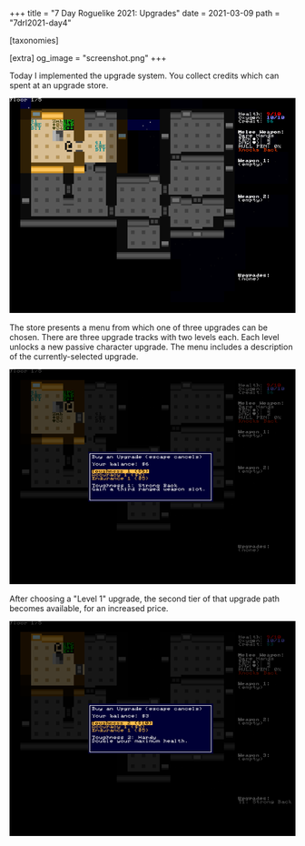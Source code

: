 +++
title = "7 Day Roguelike 2021: Upgrades"
date = 2021-03-09
path = "7drl2021-day4"

[taxonomies]

[extra]
og_image = "screenshot.png"
+++

Today I implemented the upgrade system.
You collect credits which can spent at an upgrade store.

![screenshot.png](screenshot.png)

The store presents a menu from which one of three upgrades can be chosen.
There are three upgrade tracks with two levels each. Each level unlocks a new passive character upgrade.
The menu includes a description of the currently-selected upgrade.

<!-- more -->

![menu1.png](menu1.png)

After choosing a "Level 1" upgrade, the second tier of that upgrade path becomes available, for an increased price.

![menu2.png](menu2.png)

